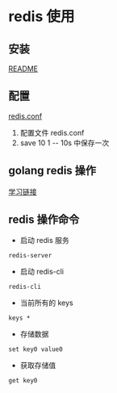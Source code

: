 # redis 使用

## 安装
[README](https://www.jianshu.com/p/bb7c19c5fc47)

## 配置
[redis.conf](https://www.cnblogs.com/zxtceq/p/7676911.html)
1. 配置文件 redis.conf
2. save 10 1 -- 10s 中保存一次

## golang redis 操作

[学习链接](https://www.cnblogs.com/wdliu/p/9330278.html)

## redis 操作命令

* 启动 redis 服务
```
redis-server 
```

* 启动 redis-cli
```
redis-cli
```

* 当前所有的 keys
```
keys *
```

* 存储数据

```
set key0 value0
```

* 获取存储值
```
get key0
```

